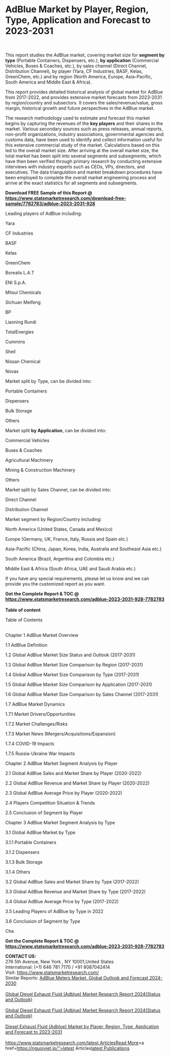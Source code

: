 <h1>AdBlue Market by Player, Region, Type, Application and Forecast to 2023-2031</h1><br/><p>This report studies the AdBlue market, covering market size for <strong>segment by type</strong> (Portable Containers, Dispensers, etc.), <strong>by application</strong> (Commercial Vehicles, Buses & Coaches, etc.), by sales channel (Direct Channel, Distribution Channel), by player (Yara, CF Industries, BASF, Kelas, GreenChem, etc.) and by region (North America, Europe, Asia-Pacific, South America and Middle East & Africa).</p><p>This report provides detailed historical analysis of global market for AdBlue from 2017-2022, and provides extensive market forecasts from 2023-2031 by region/country and subsectors. It covers the sales/revenue/value, gross margin, historical growth and future perspectives in the AdBlue market.</p><p>The research methodology used to estimate and forecast this market begins by capturing the revenues of the <strong>key players</strong> and their shares in the market. Various secondary sources such as press releases, annual reports, non-profit organizations, industry associations, governmental agencies and customs data, have been used to identify and collect information useful for this extensive commercial study of the market. Calculations based on this led to the overall market size. After arriving at the overall market size, the total market has been split into several segments and subsegments, which have then been verified through primary research by conducting extensive interviews with industry experts such as CEOs, VPs, directors, and executives. The data triangulation and market breakdown procedures have been employed to complete the overall market engineering process and arrive at the exact statistics for all segments and subsegments.</p><p><strong>Download FREE Sample of this Report @ <a href="https://www.statsmarketresearch.com/download-free-sample/7782783/adblue-2023-2031-928">https://www.statsmarketresearch.com/download-free-sample/7782783/adblue-2023-2031-928</a></strong></p><p>Leading players of AdBlue including:</p><p>Yara</p><p>CF Industries</p><p>BASF</p><p>Kelas</p><p>GreenChem</p><p>Borealis L.A.T</p><p>ENI S.p.A.</p><p>Mitsui Chemicals</p><p>Sichuan Meifeng</p><p>BP</p><p>Liaoning Rundi</p><p>TotalEnergies</p><p>Cummins</p><p>Shell</p><p>Nissan Chemical</p><p>Novax</p><p>Market split by Type, can be divided into:</p><p>Portable Containers</p><p>Dispensers</p><p>Bulk Storage</p><p>Others</p><p>Market split <strong>by Application</strong>, can be divided into:</p><p>Commercial Vehicles</p><p>Buses & Coaches</p><p>Agricultural Machinery</p><p>Mining & Construction Machinery</p><p>Others</p><p>Market split by Sales Channel, can be divided into:</p><p>Direct Channel</p><p>Distribution Channel</p><p>Market segment by Region/Country including:</p><p>North America (United States, Canada and Mexico)</p><p>Europe (Germany, UK, France, Italy, Russia and Spain etc.)</p><p>Asia-Pacific (China, Japan, Korea, India, Australia and Southeast Asia etc.)</p><p>South America (Brazil, Argentina and Colombia etc.)</p><p>Middle East & Africa (South Africa, UAE and Saudi Arabia etc.)</p><p>If you have any special requirements, please let us know and we can provide you the customized report as you want.</p><div><b>Get the Complete Report & TOC @ <a href="https://www.statsmarketresearch.com/adblue-2023-2031-928-7782783">https://www.statsmarketresearch.com/adblue-2023-2031-928-7782783</a></b></div><br><b>Table of content</b><p>Table of Contents<br />
 
 <br />
 
 Chapter 1 AdBlue Market Overview<br />
 
  1.1 AdBlue Definition<br />
 
  1.2 Global AdBlue Market Size Status and Outlook (2017-2031)<br />
 
  1.3 Global AdBlue Market Size Comparison by Region (2017-2031)<br />
 
  1.4 Global AdBlue Market Size Comparison by Type (2017-2031)<br />
 
  1.5 Global AdBlue Market Size Comparison by Application (2017-2031)<br />
 
  1.6 Global AdBlue Market Size Comparison by Sales Channel (2017-2031)<br />
 
  1.7 AdBlue Market Dynamics<br />
 
  1.7.1 Market Drivers/Opportunities<br />
 
  1.7.2 Market Challenges/Risks<br />
 
  1.7.3 Market News (Mergers/Acquisitions/Expansion)<br />
 
  1.7.4 COVID-19 Impacts<br />
 
  1.7.5 Russia-Ukraine War Impacts<br />
 
 Chapter 2 AdBlue Market Segment Analysis by Player<br />
 
  2.1 Global AdBlue Sales and Market Share by Player (2020-2022)<br />
 
  2.2 Global AdBlue Revenue and Market Share by Player (2020-2022)<br />
 
  2.3 Global AdBlue Average Price by Player (2020-2022)<br />
 
  2.4 Players Competition Situation & Trends<br />
 
  2.5 Conclusion of Segment by Player<br />
 
 Chapter 3 AdBlue Market Segment Analysis by Type<br />
 
  3.1 Global AdBlue Market by Type<br />
 
  3.1.1 Portable Containers<br />
 
  3.1.2 Dispensers<br />
 
  3.1.3 Bulk Storage<br />
 
  3.1.4 Others<br />
 
  3.2 Global AdBlue Sales and Market Share by Type (2017-2022)<br />
 
  3.3 Global AdBlue Revenue and Market Share by Type (2017-2022)<br />
 
  3.4 Global AdBlue Average Price by Type (2017-2022)<br />
 
  3.5 Leading Players of AdBlue by Type in 2022<br />
 
  3.6 Conclusion of Segment by Type<br />
 
 Cha<br><div><b>Get the Complete Report & TOC @ <a href="https://www.statsmarketresearch.com/adblue-2023-2031-928-7782783">https://www.statsmarketresearch.com/adblue-2023-2031-928-7782783</a></b></div></p> <b>CONTACT US:</b><br>276 5th Avenue, New York , NY 10001,United States<br>International: (+1) 646 781 7170 / +91 8087042414<br>Visit: <a href="https://www.statsmarketresearch.com/">https://www.statsmarketresearch.com/</a><br>Similar Reports: <a href="https://www.statsmarketresearch.com/adblue-2023-2031-928-7782783">AdBlue Meters Market, Global Outlook and Forecast 2024-2030</a><br/><br/><a href="https://www.statsmarketresearch.com/adblue-2023-2031-928-7782783">Global Diesel Exhaust Fluid (Adblue) Market Research Report 2024(Status and Outlook)</a><br/><br/><a href="https://www.statsmarketresearch.com/adblue-2023-2031-928-7782783">Global Diesel Exhaust Fluid (Adblue) Market Research Report 2024(Status and Outlook)</a><br/><br/><a href="https://www.statsmarketresearch.com/adblue-2023-2031-928-7782783">Diesel Exhaust Fluid (Adblue) Market by Player, Region, Type, Application and Forecast to 2023-2031 </a><br/><br/><a href="https://gyeongbokgung.com">https://www.statsmarketresearch.com/</a><a href="https://hallyeomaritime.com">latest Articles</a><a href="https://jingwansa.com">Read More</a><a href=https://nguoiviet.jp/">latest Articles</a><a href="https://www.intelmarketresearch.com/">latest Publications</a>